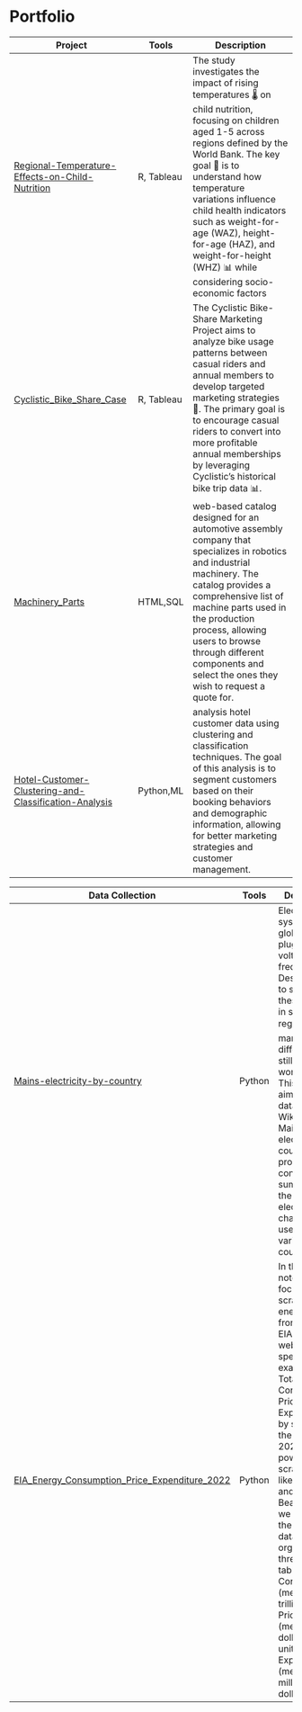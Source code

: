 # Portfolio

| Project | Tools | Description |
|---------------------|----------|---------------------------------|
| [Regional-Temperature-Effects-on-Child-Nutrition](https://github.com/nataliacancinogarcia/Regional-Temperature-Effects-on-Child-Nutrition) | R, Tableau  | The study investigates the impact of rising temperatures 🌡 on child nutrition, focusing on children aged 1-5 across regions defined by the World Bank. The key goal 🎯 is to understand how temperature variations influence child health indicators  such as weight-for-age (WAZ), height-for-age (HAZ), and weight-for-height (WHZ) 📊 while considering socio-economic factors  |
|[Cyclistic_Bike_Share_Case](https://github.com/nataliacancinogarcia/Cyclistic_Bike_Share_Case)|R, Tableau| The Cyclistic Bike-Share Marketing Project aims to analyze bike usage patterns between casual riders and annual members to develop targeted marketing strategies 🎯. The primary goal is to encourage casual riders to convert into more profitable annual memberships  by leveraging Cyclistic’s historical bike trip data 📊.|
|[Machinery_Parts ](https://github.com/nataliacancinogarcia/Machinery_Parts)|HTML,SQL|web-based catalog designed for an automotive assembly company that specializes in robotics and industrial machinery. The catalog provides a comprehensive list of machine parts used in the production process, allowing users to browse through different components and select the ones they wish to request a quote for.|
|[Hotel-Customer-Clustering-and-Classification-Analysis ](https://github.com/nataliacancinogarcia/Hotel-Customer-Clustering-and-Classification-Analysis)|Python,ML|analysis hotel customer data using clustering and classification techniques. The goal of this analysis is to segment customers based on their booking behaviors and demographic information, allowing for better marketing strategies and customer management.


| Data Collection | Tools | Description |
|---------------------|----------|---------------------------------|
|[Mains-electricity-by-country](https://github.com/nataliacancinogarcia/Scraping-Mains-electricity-by-country/blob/main/scraping-mains-electricity-by-country.ipynb)|Python|Electrical systems vary globally in plug types, voltages, and frequencies. Despite efforts to standardize these systems in some regions 🌍, many differences still exist worldwide. This notebook aims to scrape data from Wikipedia’s Mains electricity by country page , providing a concise summary of the key electrical characteristics used in various countries.|
|[EIA_Energy_Consumption_Price_Expenditure_2022](https://github.com/nataliacancinogarcia/Scraping_Energy_Consumption_Price_Expenditure_2022/blob/main/scrapingenergy-consumption-price-expenditure-2022.ipynb)|Python|In this notebook, we focus on scraping energy data from the EIA.gov website, specifically examining Total Energy Consumption, Prices, and Expenditures by state for the year 2022. Using powerful web scraping tools like requests and BeautifulSoup, we retrieve the relevant data and organize it into three separate tables:  Consumption  (measured in trillion Btu),  Prices  💲 (measured in dollars per unit), and Expenditures (measured in millions of dollars).|
